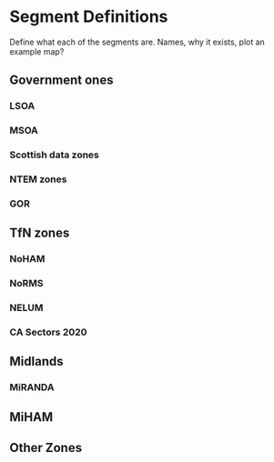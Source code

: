 # Segment Definitions

Define what each of the segments are. Names, why it exists, plot an example map?

## Government ones

### LSOA
### MSOA
### Scottish data zones
### NTEM zones
### GOR

## TfN zones

### NoHAM
### NoRMS
### NELUM
### CA Sectors 2020


## Midlands

### MiRANDA
## MiHAM

## Other Zones